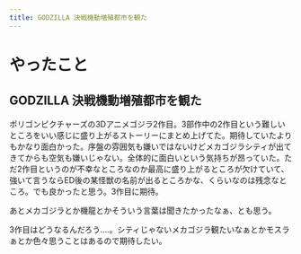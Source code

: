 ```yaml
---
title: GODZILLA 決戦機動増殖都市を観た
---
```


# やったこと

## GODZILLA 決戦機動増殖都市を観た

ポリゴンピクチャーズの3Dアニメゴジラ2作目。3部作中の2作目という難しいところをいい感じに盛り上がるストーリーにまとめ上げてた。期待していたよりもかなり面白かった。序盤の雰囲気も嫌いではないけどメカゴジラシティが出てきてからも空気も嫌いじゃない。全体的に面白いという気持ちが昂っていた。ただ2作目というのが不幸なところなのか最高に盛り上がるところが欠けていて、強いて言うならED後の某怪獣の名前が出るところかな、くらいなのは残念なところ。でも良かったと思う。3作目に期待。

あとメカゴジラとか機龍とかそういう言葉は聞きたかったなぁ、とも思う。

3作目はどうなるんだろう‥‥。シティじゃないメカゴジラ観たいなぁとかモスラぁとか色々思うことはあるので期待したい。
